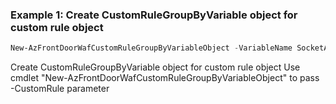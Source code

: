 ### Example 1: Create CustomRuleGroupByVariable object for custom rule object
```powershell
New-AzFrontDoorWafCustomRuleGroupByVariableObject -VariableName SocketAddr
```

Create CustomRuleGroupByVariable object for custom rule object
Use cmdlet "New-AzFrontDoorWafCustomRuleGroupByVariableObject" to pass -CustomRule parameter